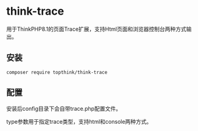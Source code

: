 # think-trace

用于ThinkPHP8.1的页面Trace扩展，支持Html页面和浏览器控制台两种方式输出。

## 安装

~~~
composer require topthink/think-trace
~~~

## 配置

安装后config目录下会自带trace.php配置文件。

type参数用于指定trace类型，支持html和console两种方式。